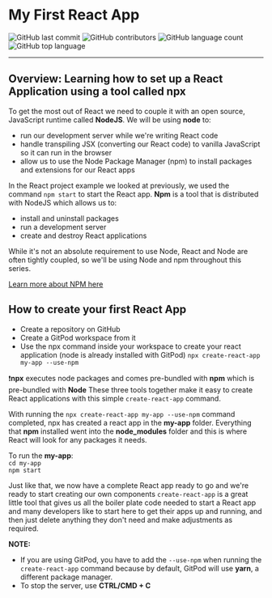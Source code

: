 # My First React App

![GitHub last commit](https://img.shields.io/github/last-commit/JoyZadan/first-react-app?color=fuschia&style=for-the-badge)
![GitHub contributors](https://img.shields.io/github/contributors/JoyZadan/first-react-app?color=purple&style=for-the-badge)
![GitHub language count](https://img.shields.io/github/languages/count/JoyZadan/first-react-app?color=blue&style=for-the-badge)
![GitHub top language](https://img.shields.io/github/languages/top/JoyZadan/first-react-app?color=yellow&style=for-the-badge)

---
## Overview: Learning how to set up a React Application using a tool called npx
To get the most out of React we need to couple it with an open source, JavaScript runtime called **NodeJS**.
We will be using **node** to:
* run our development server while we're writing React code
* handle transpiling JSX (converting our React code) to vanilla JavaScript so it can run in the browser
* allow us to use the Node Package Manager (npm) to install packages and extensions for our React apps

In the React project example we looked at previously, we used the command `npm start` to start the React app.
**Npm** is a tool that is distributed with NodeJS which allows us to:
* install and uninstall packages
* run a development server
* create and destroy React applications

While it's not an absolute requirement to use Node, React and Node are often tightly coupled, so we'll be using Node and npm throughout this series.

[Learn more about NPM here](https://www.npmjs.com/)

## How to create your first React App
* Create a repository on GitHub
* Create a GitPod workspace from it
* Use the npx command inside your workspace to create your react application (node is already installed with GitPod)
`npx create-react-app my-app --use-npm`

❗**npx** executes node packages and comes pre-bundled with **npm** which is pre-bundled with **Node**
These three tools together make it easy to create React applications with this simple `create-react-app` command.

With running the `npx create-react-app my-app --use-npm` command completed, npx has created a react app in the **my-app** folder. Everything that **npm** installed went into the **node_modules** folder and this is where React will look for any packages it needs.

To run the **my-app**: <br/>
`cd my-app`<br/>
`npm start`

Just like that, we now have a complete React app ready to go and we're ready to start creating our own components `create-react-app` is a great little tool that gives us all the boiler plate code needed to start a React app and many  developers like to start here to get their apps up and running, and then just delete anything they don't need and make adjustments as required.

**NOTE:**
* If you are using GitPod, you have to add the `--use-npm` when running the `create-react-app` command because by default, GitPod will use **yarn**, a different package manager.
* To stop the server, use **CTRL/CMD + C**

